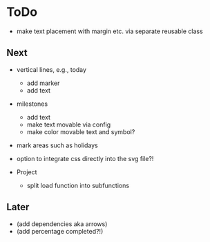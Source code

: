 # ToDo

* make text placement with margin etc. via separate reusable class


## Next

* vertical lines, e.g., today
    * add marker
    * add text

* milestones
    * add text
    * make text movable via config
    * make color movable text and symbol?

* mark areas such as holidays

* option to integrate css directly into the svg file?!

* Project
    * split load function into subfunctions

## Later

* (add dependencies aka arrows)
* (add percentage completed?!)
